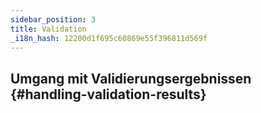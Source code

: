 ```yaml
---
sidebar_position: 3
title: Validation
_i18n_hash: 12200d1f695c60869e55f396811d569f
---
```

## Umgang mit Validierungsergebnissen {#handling-validation-results}
